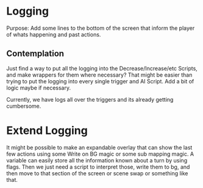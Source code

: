 # Logging

Purpose: Add some lines to the bottom of the screen that inform the player of whats happening and past actions.

## Contemplation

Just find a way to put all the logging into the Decrease/Increase/etc Scripts, and make wrappers for them where necessary? That might be easier than trying to put the logging into every single trigger and AI Script. Add a bit of logic maybe if necessary.

Currently, we have logs all over the triggers and its already getting cumbersome.


# Extend Logging

It might be possible to make an expandable overlay that can show the last few actions using some Write on BG magic or some sub mapping magic. A variable can easily store all the information known about a turn by using flags. Then we just need a script to interpret those, write them to bg, and then move to that section of the screen or scene swap or something like that.
